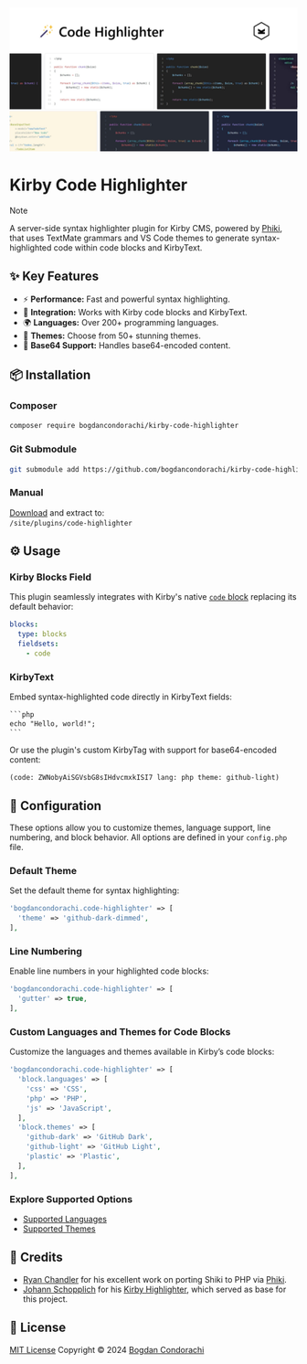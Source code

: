 ![Kirby Code Highlighter](.github/preview.png)

# Kirby Code Highlighter

> [!NOTE]
> A server-side syntax highlighter plugin for Kirby CMS, powered by [Phiki](https://github.com/phikiphp/phiki), that uses TextMate grammars and VS Code themes to generate syntax-highlighted code within code blocks and KirbyText.

## ✨ Key Features
- ⚡ **Performance:** Fast and powerful syntax highlighting.
- 🚀 **Integration:** Works with Kirby code blocks and KirbyText.
- 🌍 **Languages:** Over 200+ programming languages.
- 🎨 **Themes:** Choose from 50+ stunning themes.
- 🔐 **Base64 Support:** Handles base64-encoded content.

## 📦 Installation

### Composer

```bash
composer require bogdancondorachi/kirby-code-highlighter
```

### Git Submodule
```bash
git submodule add https://github.com/bogdancondorachi/kirby-code-highlighter.git site/plugins/code-highlighter
```

### Manual

[Download](https://api.github.com/repos/bogdancondorachi/kirby-code-highlighter/zipball) and extract to:<br />`/site/plugins/code-highlighter`

## ⚙️ Usage

### Kirby Blocks Field

This plugin seamlessly integrates with Kirby's native [`code` block](https://getkirby.com/docs/reference/panel/blocks/code) replacing its default behavior:

```yaml
blocks:
  type: blocks
  fieldsets:
    - code
```

### KirbyText
Embed syntax-highlighted code directly in KirbyText fields:

<pre lang="no-highlight"><code>```php
echo "Hello, world!";
```
</code></pre>

Or use the plugin's custom KirbyTag with support for base64-encoded content:

```
(code: ZWNobyAiSGVsbG8sIHdvcmxkISI7 lang: php theme: github-light)
```

## 🔧 Configuration
These options allow you to customize themes, language support, line numbering, and block behavior. All options are defined in your `config.php` file.

### Default Theme
Set the default theme for syntax highlighting:

```php
'bogdancondorachi.code-highlighter' => [
  'theme' => 'github-dark-dimmed',
],
```

### Line Numbering
Enable line numbers in your highlighted code blocks:

```php
'bogdancondorachi.code-highlighter' => [
  'gutter' => true,
],
```

### Custom Languages and Themes for Code Blocks
Customize the languages and themes available in Kirby’s code blocks:

```php
'bogdancondorachi.code-highlighter' => [
  'block.languages' => [
    'css' => 'CSS',
    'php' => 'PHP',
    'js' => 'JavaScript',
  ],
  'block.themes' => [
    'github-dark' => 'GitHub Dark',
    'github-light' => 'GitHub Light',
    'plastic' => 'Plastic',
  ],
],
```

### Explore Supported Options
- [Supported Languages](https://shiki.matsu.io/languages)
- [Supported Themes](https://shiki.matsu.io/themes)

## 🙏 Credits
- [Ryan Chandler](https://github.com/ryangjchandler) for his excellent work on porting Shiki to PHP via [Phiki](https://github.com/phikiphp/phiki).
- [Johann Schopplich](https://github.com/johannschopplich) for his [Kirby Highlighter](https://github.com/johannschopplich/kirby-highlighter), which served as base for this project.

## 📜 License
[MIT License](./LICENSE) Copyright © 2024 [Bogdan Condorachi](https://github.com/bogdancondorachi)
